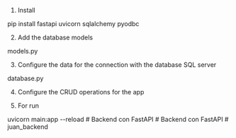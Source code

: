 1. Install

pip install fastapi uvicorn sqlalchemy pyodbc

2. Add the database models

models.py

3. Configure the data for the connection with the database SQL server

database.py

4. Configure the CRUD operations for the app

5. For run 

uvicorn main:app --reload
#   B a c k e n d   c o n   F a s t A P I  
 #   B a c k e n d   c o n   F a s t A P I  
 #   j u a n _ b a c k e n d  
 